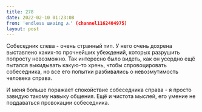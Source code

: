 ```yaml
---
title: 278
date: 2022-02-10 01:23:08
from: 'endless шизing ⍼' (channel1162404975)
layout: post
---
```


Собеседник слева - очень странный тип. У него очень дохрена выставлено каких-то прочнейших убеждений, которых разрушить попросту невозможно. Так интересно было видеть, как он усердно ещё пытался выкидывать какую-то хрень, чтобы спровоцировать собеседника, но все его попытки разбивались о невозмутимость человека справа.

И меня больше поражает спокойствие собеседника справа - я просто завидую такому навыку общения. Ещё и чистота мыслей, его умение не поддаваться провокации собеседника.
